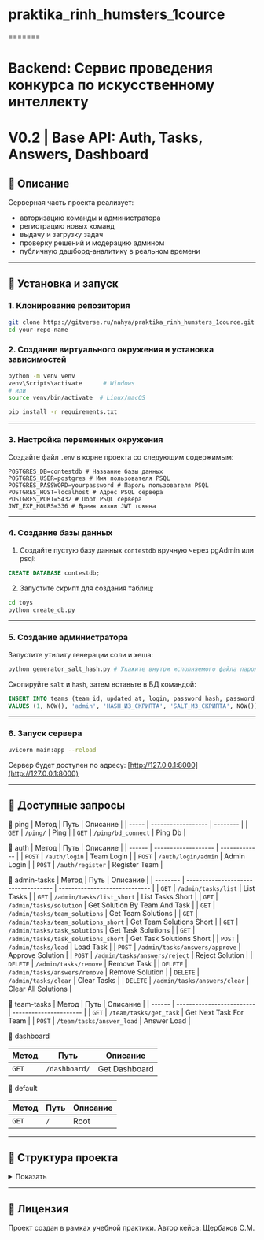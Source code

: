 # praktika_rinh_humsters_1cource
=======
# Backend: Сервис проведения конкурса по искусственному интеллекту
# V0.2 | Base API: Auth, Tasks, Answers, Dashboard
## 📌 Описание

Серверная часть проекта реализует:

- авторизацию команды и администратора
- регистрацию новых команд
- выдачу и загрузку задач
- проверку решений и модерацию админом
- публичную дашборд-аналитику в реальном времени

---

## 🚀 Установка и запуск

### 1. Клонирование репозитория

```bash
git clone https://gitverse.ru/nahya/praktika_rinh_humsters_1cource.git
cd your-repo-name 
```

### 2. Создание виртуального окружения и установка зависимостей

```bash
python -m venv venv
venv\Scripts\activate      # Windows
# или
source venv/bin/activate  # Linux/macOS

pip install -r requirements.txt
```

---

### 3. Настройка переменных окружения

Создайте файл `.env` в корне проекта со следующим содержимым:

```
POSTGRES_DB=contestdb # Название базы данных 
POSTGRES_USER=postgres # Имя пользователя PSQL 
POSTGRES_PASSWORD=yourpassword # Пароль пользователя PSQL
POSTGRES_HOST=localhost # Адрес PSQL сервера
POSTGRES_PORT=5432 # Порт PSQL сервера
JWT_EXP_HOURS=336 # Время жизни JWT токена
```

---

### 4. Создание базы данных

1. Создайте пустую базу данных `contestdb` вручную через pgAdmin или psql:

```sql
CREATE DATABASE contestdb;
```

2. Запустите скрипт для создания таблиц:

```bash
cd toys
python create_db.py
```

---

### 5. Создание администратора

Запустите утилиту генерации соли и хеша:

```bash
python generator_salt_hash.py # Укажите внутри исполняемого файла пароль
```

Скопируйте `salt` и `hash`, затем вставьте в БД командой:

```sql
INSERT INTO teams (team_id, updated_at, login, password_hash, password_salt, created_at)
VALUES (1, NOW(), 'admin', 'HASH_ИЗ_СКРИПТА', 'SALT_ИЗ_СКРИПТА', NOW());
```

---

### 6. Запуск сервера

```bash
uvicorn main:app --reload
```

Сервер будет доступен по адресу: [http://127.0.0.1:8000](http://127.0.0.1:8000)

---

## 🧪 Доступные запросы

📂 ping
| Метод | Путь               | Описание |
| ----- | ------------------ | -------- |
| `GET` | `/ping/`           | Ping     |
| `GET` | `/ping/bd_connect` | Ping Db  |

📂 auth
| Метод  | Путь                | Описание      |
| ------ | ------------------- | ------------- |
| `POST` | `/auth/login`       | Team Login    |
| `POST` | `/auth/login/admin` | Admin Login   |
| `POST` | `/auth/register`    | Register Team |

📂 admin-tasks
| Метод    | Путь                                | Описание                      |
| -------- | ----------------------------------- | ----------------------------- |
| `GET`    | `/admin/tasks/list`                 | List Tasks                    |
| `GET`    | `/admin/tasks/list_short`           | List Tasks Short              |
| `GET`    | `/admin/tasks/solution`             | Get Solution By Team And Task |
| `GET`    | `/admin/tasks/team_solutions`       | Get Team Solutions            |
| `GET`    | `/admin/tasks/team_solutions_short` | Get Team Solutions Short      |
| `GET`    | `/admin/tasks/task_solutions`       | Get Task Solutions            |
| `GET`    | `/admin/tasks/task_solutions_short` | Get Task Solutions Short      |
| `POST`   | `/admin/tasks/load`                 | Load Task                     |
| `POST`   | `/admin/tasks/answers/approve`      | Approve Solution              |
| `POST`   | `/admin/tasks/answers/reject`       | Reject Solution               |
| `DELETE` | `/admin/tasks/remove`               | Remove Task                   |
| `DELETE` | `/admin/tasks/answers/remove`       | Remove Solution               |
| `DELETE` | `/admin/tasks/clear`                | Clear Tasks                   |
| `DELETE` | `/admin/tasks/answers/clear`        | Clear All Solutions           |

📂 team-tasks
| Метод  | Путь                      | Описание               |
| ------ | ------------------------- | ---------------------- |
| `GET`  | `/team/tasks/get_task`    | Get Next Task For Team |
| `POST` | `/team/tasks/answer_load` | Answer Load            |

📂 dashboard

| Метод | Путь                  | Описание                 |
| ----- | --------------------- | ------------------------ |
| `GET` | `/dashboard/`         | Get Dashboard            |

📂 default

| Метод | Путь | Описание |
| ----- | ---- | -------- |
| `GET` | `/`  | Root     |

---

## 📁 Структура проекта

<details>
<summary>Показать</summary>

```
.
.env (example)
README.md
main.py
db_connect.py
requirements.txt

routers/
├── auth.py
└── ping.py

toys/
├── create_db.py
└── generator_salt_hash.py
```

</details>

---

## 📄 Лицензия

Проект создан в рамках учебной практики. Автор кейса: Щербаков С.М.

